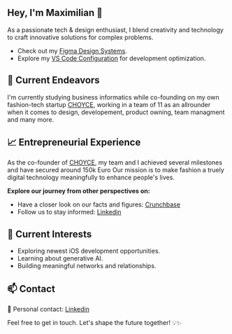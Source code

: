 ## Hey, I'm Maximilian 👋

As a passionate tech & design enthusiast, I blend creativity and technology to craft innovative solutions for complex problems.

- Check out my [Figma Design Systems](https://www.figma.com).
- Explore my [VS Code Configuration](https://code.visualstudio.com) for development optimization.


## 🔭 Current Endeavors

I'm currently studying business informatics while co-founding on my own fashion-tech startup [CHOYCE](https://github.com/CHOYCEapp), working in a team of 11 as an allrounder when it comes to design, developement, product owning, team managment and many more.

## 📈 Entrepreneurial Experience

As the co-founder of [CHOYCE](https://github.com/CHOYCEapp), my team and I achieved several milestones and have secured around 150k Euro Our mission is to make fashion a truely digital  technology meaningfully to enhance people's lives.

**Explore our journey from other perspectives on:**

* Have a closer look on our facts and figures: [Crunchbase](https://www.crunchbase.com/organization/choyce)
* Follow us to stay informed: [Linkedin](https://www.linkedin.com/company/choyce-official/?viewAsMember=true)


## 🌱 Current Interests

- Exploring newest iOS development opportunities.
- Learning about generative AI.
- Building meaningful networks and relationships.

## 📫 Contact

📧 Personal contact: [Linkedin](https://www.linkedin.com/in/maximilian-valentin-longinus/)


Feel free to get in touch.
Let's shape the future together! 💡✨
